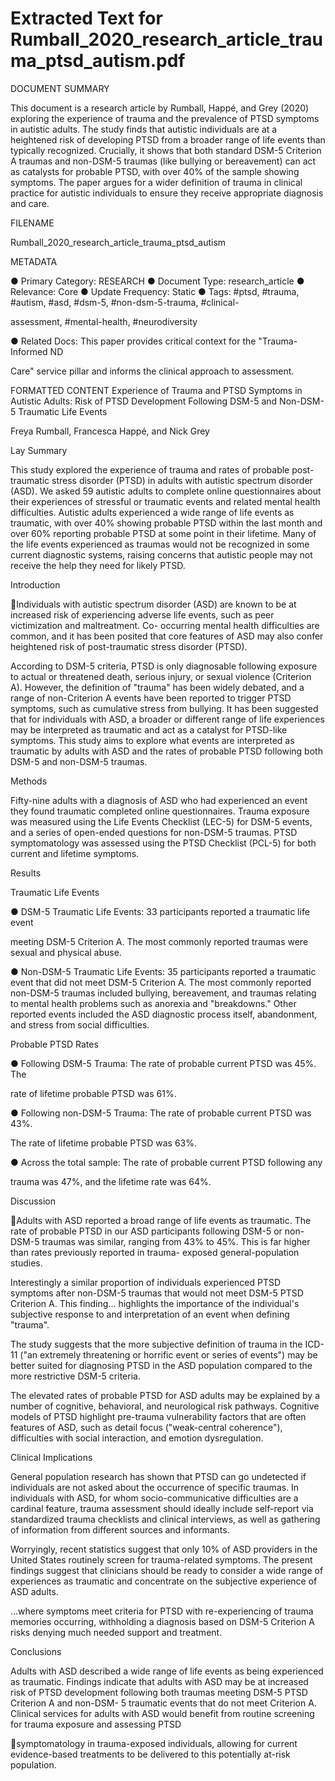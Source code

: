 # Extracted Text for Rumball_2020_research_article_trauma_ptsd_autism.pdf

DOCUMENT SUMMARY

This document is a research article by Rumball, Happé, and Grey (2020) exploring the 
experience of trauma and the prevalence of PTSD symptoms in autistic adults. The 
study finds that autistic individuals are at a heightened risk of developing PTSD from a 
broader range of life events than typically recognized. Crucially, it shows that both 
standard DSM-5 Criterion A traumas and non-DSM-5 traumas (like bullying or 
bereavement) can act as catalysts for probable PTSD, with over 40% of the sample 
showing symptoms. The paper argues for a wider definition of trauma in clinical practice
for autistic individuals to ensure they receive appropriate diagnosis and care.

FILENAME

Rumball_2020_research_article_trauma_ptsd_autism

METADATA

● Primary Category: RESEARCH
● Document Type: research_article
● Relevance: Core
● Update Frequency: Static
● Tags: #ptsd, #trauma, #autism, #asd, #dsm-5, #non-dsm-5-trauma, #clinical-

assessment, #mental-health, #neurodiversity

● Related Docs: This paper provides critical context for the "Trauma-Informed ND 

Care" service pillar and informs the clinical approach to assessment.

FORMATTED CONTENT
Experience of Trauma and PTSD Symptoms in Autistic 
Adults: Risk of PTSD Development Following DSM-5 and 
Non-DSM-5 Traumatic Life Events

Freya Rumball, Francesca Happé, and Nick Grey

Lay Summary

This study explored the experience of trauma and rates of probable post-
traumatic stress disorder (PTSD) in adults with autistic spectrum disorder 
(ASD). We asked 59 autistic adults to complete online questionnaires about 
their experiences of stressful or traumatic events and related mental health 
difficulties. Autistic adults experienced a wide range of life events as 
traumatic, with over 40% showing probable PTSD within the last month and 
over 60% reporting probable PTSD at some point in their lifetime. Many of 
the life events experienced as traumas would not be recognized in some 
current diagnostic systems, raising concerns that autistic people may not 
receive the help they need for likely PTSD.

Introduction

Individuals with autistic spectrum disorder (ASD) are known to be at increased risk of
experiencing adverse life events, such as peer victimization and maltreatment. Co-
occurring mental health difficulties are common, and it has been posited that core 
features of ASD may also confer heightened risk of post-traumatic stress disorder 
(PTSD).

According to DSM-5 criteria, PTSD is only diagnosable following exposure to actual or 
threatened death, serious injury, or sexual violence (Criterion A). However, the 
definition of "trauma" has been widely debated, and a range of non-Criterion A events 
have been reported to trigger PTSD symptoms, such as cumulative stress from bullying.
It has been suggested that for individuals with ASD, a broader or different range of life 
experiences may be interpreted as traumatic and act as a catalyst for PTSD-like 
symptoms. This study aims to explore what events are interpreted as traumatic by 
adults with ASD and the rates of probable PTSD following both DSM-5 and non-DSM-5
traumas.

Methods

Fifty-nine adults with a diagnosis of ASD who had experienced an event they found 
traumatic completed online questionnaires. Trauma exposure was measured using the 
Life Events Checklist (LEC-5) for DSM-5 events, and a series of open-ended 
questions for non-DSM-5 traumas. PTSD symptomatology was assessed using the 
PTSD Checklist (PCL-5) for both current and lifetime symptoms.

Results

Traumatic Life Events

● DSM-5 Traumatic Life Events: 33 participants reported a traumatic life event 

meeting DSM-5 Criterion A. The most commonly reported traumas were sexual 
and physical abuse.

● Non-DSM-5 Traumatic Life Events: 35 participants reported a traumatic event 
that did not meet DSM-5 Criterion A. The most commonly reported non-DSM-5 
traumas included bullying, bereavement, and traumas relating to mental health
problems such as anorexia and "breakdowns." Other reported events included 
the ASD diagnostic process itself, abandonment, and stress from social 
difficulties.

Probable PTSD Rates

● Following DSM-5 Trauma: The rate of probable current PTSD was 45%. The 

rate of lifetime probable PTSD was 61%.

● Following non-DSM-5 Trauma: The rate of probable current PTSD was 43%. 

The rate of lifetime probable PTSD was 63%.

● Across the total sample: The rate of probable current PTSD following any 

trauma was 47%, and the lifetime rate was 64%.

Discussion

Adults with ASD reported a broad range of life events as traumatic. The rate of probable
PTSD in our ASD participants following DSM-5 or non-DSM-5 traumas was similar, 
ranging from 43% to 45%. This is far higher than rates previously reported in trauma-
exposed general-population studies.

Interestingly a similar proportion of individuals experienced PTSD symptoms
after non-DSM-5 traumas that would not meet DSM-5 PTSD Criterion A. 
This finding... highlights the importance of the individual's subjective 
response to and interpretation of an event when defining "trauma".

The study suggests that the more subjective definition of trauma in the ICD-11 ("an 
extremely threatening or horrific event or series of events") may be better suited for 
diagnosing PTSD in the ASD population compared to the more restrictive DSM-5 
criteria.

The elevated rates of probable PTSD for ASD adults may be explained by a number of 
cognitive, behavioral, and neurological risk pathways. Cognitive models of PTSD 
highlight pre-trauma vulnerability factors that are often features of ASD, such as detail 
focus ("weak-central coherence"), difficulties with social interaction, and emotion 
dysregulation.

Clinical Implications

General population research has shown that PTSD can go undetected if 
individuals are not asked about the occurrence of specific traumas. In 
individuals with ASD, for whom socio-communicative difficulties are a 
cardinal feature, trauma assessment should ideally include self-report via 
standardized trauma checklists and clinical interviews, as well as gathering 
of information from different sources and informants.

Worryingly, recent statistics suggest that only 10% of ASD providers in the United 
States routinely screen for trauma-related symptoms. The present findings suggest that 
clinicians should be ready to consider a wide range of experiences as traumatic and 
concentrate on the subjective experience of ASD adults.

...where symptoms meet criteria for PTSD with re-experiencing of trauma 
memories occurring, withholding a diagnosis based on DSM-5 Criterion A 
risks denying much needed support and treatment.

Conclusions

Adults with ASD described a wide range of life events as being experienced as 
traumatic. Findings indicate that adults with ASD may be at increased risk of PTSD 
development following both traumas meeting DSM-5 PTSD Criterion A and non-DSM-
5 traumatic events that do not meet Criterion A. Clinical services for adults with ASD 
would benefit from routine screening for trauma exposure and assessing PTSD 

symptomatology in trauma-exposed individuals, allowing for current evidence-based 
treatments to be delivered to this potentially at-risk population.

